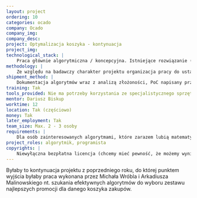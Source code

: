 ```yaml
---
layout: project
ordering: 10
categories: ocado
company: Ocado
company_img:
company_desc:
project: Optymalizacja koszyka - kontynuacja
project_img:
technological_stack: |
    Praca głównie algorytmiczna / koncepcyjna. Istniejące rozwiązanie (PoC) jest napisane w Javie.
methodology: |
    Ze względu na badawczy charakter projektu organizacja pracy do ustalenia ze studentami.
shipment_method: |
    Dokumentacja algorytmów wraz z analizą złożoności, PoC napisany przy użyciu dowolnego języka programowania, ewentualnie oparcie się na istniejącym rozwiązaniu w Javie.
training: Tak
tools_provided: Nie ma potrzeby korzystania ze specjalistycznego sprzętu
mentor: Dariusz Biskup
worktime: 12
location: Tak (częściowo)
money: Tak
later_employment: Tak
team_size: Max. 2­ - 3 osoby
requirements: |
    Dla osób zainteresowanych algorytmami, które zarazem lubią matematykę, a w szczególności kombinatorykę (projekt niekoniecznie dla informatyków!). Praca nad projektem będzie wymagała zagłębienia się w nietrywialne zagadnienia kombinatoryczne od strony matematycznej i w problemy NP­trudne od strony algorytmicznej. Przed rozpoczęciem projektu chcemy dokonać pewnej prostej weryfikacji kandydatów.
project_roles: algorytmik, programista
copyrights: |
    Niewyłączna bezpłatna licencja (chcemy mieć pewność, że możemy wyniki pracy wykorzystać w naszych projektach)
---
```

Byłaby to kontynuacja projektu z poprzedniego roku, do której punktem wyjścia byłaby praca wykonana przez Michała Wróbla i Arkadiusza Malinowskiego nt. szukania efektywnych algorytmów do wyboru zestawu najlepszych promocji dla danego koszyka zakupów.